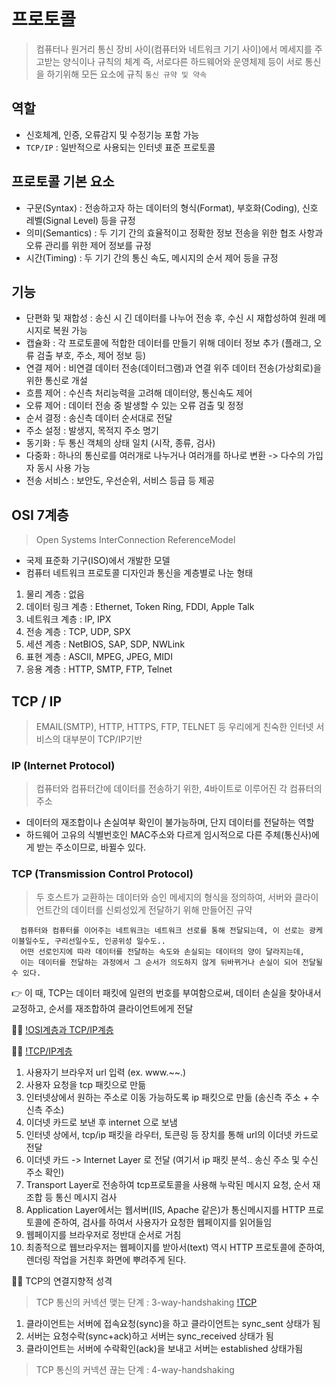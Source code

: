 # 프로토콜
 > 컴퓨터나 원거리 통신 장비 사이(컴퓨터와 네트워크 기기 사이)에서 메세지를 주고받는 양식이나 규칙의 체계
   즉, 서로다른 하드웨어와 운영체제 등이 서로 통신을 하기위해 모든 요소에 규칙
   `통신 규약 및 약속`

## 역할
  - 신호체계, 인증, 오류감지 및 수정기능 포함 가능
  - `TCP/IP` : 일반적으로 사용되는 인터넷 표준 프로토콜

## 프로토콜 기본 요소
  - 구문(Syntax) : 전송하고자 하는 데이터의 형식(Format), 부호화(Coding), 신호 레벨(Signal Level) 등을 규정
  - 의미(Semantics) : 두 기기 간의 효율적이고 정확한 정보 전송을 위한 협조 사항과 오류 관리를 위한 제어 정보를 규정
  - 시간(Timing) : 두 기기 간의 통신 속도, 메시지의 순서 제어 등을 규정

## 기능
  - 단편화 및 재합성 : 송신 시 긴 데이터를 나누어 전송 후, 수신 시 재합성하여 원래 메시지로 복원 가능
  - 캡슐화 : 각 프로토콜에 적합한 데이터를 만들기 위해 데이터 정보 추가 (플래그, 오류 검출 부호, 주소, 제어 정보 등)
  - 연결 제어 : 비연결 데이터 전송(데이터그램)과 연결 위주 데이터 전송(가상회로)을 위한 통신로 개설
  - 흐름 제어 : 수신측 처리능력을 고려해 데이터양, 통신속도 제어
  - 오류 제어 : 데이터 전송 중 발생할 수 있는 오류 검출 및 정정
  - 순서 결정 : 송신측 데이터 순서대로 전달
  - 주소 설정 : 발생지, 목적지 주소 명기
  - 동기화 : 두 통신 객체의 상태 일치 (시작, 종류, 검사)
  - 다중화 : 하나의 통신로를 여러개로 나누거나 여러개를 하나로 변환 -> 다수의 가입자 동시 사용 가능
  - 전송 서비스 : 보안도, 우선순위, 서비스 등급 등 제공

## OSI 7계층
 > Open Systems InterConnection ReferenceModel
  - 국제 표준화 기구(ISO)에서 개발한 모델
  - 컴퓨터 네트워크 프로토콜 디자인과 통신을 계층별로 나눈 형태

  1. 물리 계층 : 없음
  2. 데이터 링크 계층 : Ethernet, Token Ring, FDDI, Apple Talk
  3. 네트워크 계층 : IP, IPX
  4. 전송 계층 : TCP, UDP, SPX
  5. 세션 계층 : NetBIOS, SAP, SDP, NWLink
  6. 표현 계층 : ASCII, MPEG, JPEG, MIDI
  7. 응용 계층 : HTTP, SMTP, FTP, Telnet

## TCP / IP
 >  EMAIL(SMTP), HTTP, HTTPS, FTP, TELNET 등 우리에게 친숙한 인터넷 서비스의 대부분이 TCP/IP기반

 ### IP (Internet Protocol)
   > 컴퓨터와 컴퓨터간에 데이터를 전송하기 위한, 4바이트로 이루어진 각 컴퓨터의 주소
  - 데이터의 재조합이나 손실여부 확인이 불가능하며, 단지 데이터를 전달하는 역할
  - 하드웨어 고유의 식별번호인 MAC주소와 다르게 임시적으로 다른 주체(통신사)에게 받는 주소이므로, 바뀔수 있다.

 ### TCP (Transmission Control Protocol)
   > 두 호스트가 교환하는 데이터와 승인 메세지의 형식을 정의하여, 서버와 클라이언트간의 데이터를 신뢰성있게 전달하기 위해 만들어진 규약
  ```TXT
    컴퓨터와 컴퓨터를 이어주는 네트워크는 네트워크 선로를 통해 전달되는데, 이 선로는 광케이블일수도, 구리선일수도, 인공위성 일수도..
    어떤 선로인지에 따라 데이터를 전달하는 속도와 손실되는 데이터의 양이 달라지는데, 
    이는 데이터를 전달하는 과정에서 그 순서가 의도하지 않게 뒤바뀌거나 손실이 되어 전달될 수 있다.
  ```
  👉 이 때, TCP는 데이터 패킷에 일련의 번호를 부여함으로써, 데이터 손실을 찾아내서 교정하고, 순서를 재조합하여 클라이언트에게 전달

  👩‍💻 [!OSI계층과 TCP/IP계층](./README_images/TCP_IP_layers.png)

  👩‍💻 [!TCP/IP계층](./README_images/TCP_IP_4layers.png)
   1. 사용자기 브라우저 url 입력 (ex. www.~~.)
   2. 사용자 요청을 tcp 패킷으로 만듦
   3. 인터넷상에서 원하는 주소로 이동 가능하도록 ip 패킷으로 만듦 (송신측 주소 + 수신측 주소)
   4. 이더넷 카드로 보낸 후 internet 으로 보냄
   5. 인터넷 상에서, tcp/ip 패킷을 라우터, 토큰링 등 장치를 통해 url의 이더넷 카드로 전달
   6. 이더넷 카드 -> Internet Layer 로 전달
       (여기서 ip 패킷 분석.. 송신 주소 및 수신 주소 확인)
   7. Transport Layer로 전송하여 tcp프로토콜을 사용해 누락된 메시지 요청, 순서 재조합 등 통신 메시지 검사
   8. Application Layer에서는 웹서버(IIS, Apache 같은)가 통신메시지를 HTTP 프로토콜에 준하여, 검사를 하여서 사용자가 요청한 웹페이지를 읽어들임
   9. 웹페이지를 브라우저로 정반대 순서로 거침
   10. 최종적으로 웹브라우저는 웹페이지를 받아서(text) 역시 HTTP 프로토콜에 준하여, 렌더링 작업을 거친후 화면에 뿌려주게 된다.

  👩‍💻 TCP의 연결지향적 성격
   > TCP 통신의 커넥션 맺는 단계 : 3-way-handshaking
   [!TCP](./README_images/TCP_3way_handshakgin.png)
   1. 클라이언트는 서버에 접속요청(sync)을 하고 클라이언트는 sync_sent 상태가 됨
   2. 서버는 요청수락(sync+ack)하고 서버는 sync_received 상태가 됨
   3. 클라이언트는 서버에 수락확인(ack)을 보내고 서버는 established 상태가됨

   > TCP 통신의 커넥션 끊는 단계 : 4-way-handshaking
  
  